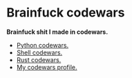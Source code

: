 # Brainfuck codewars
**Brainfuck shit I made in codewars.**

- [Python codewars.](https://github.com/r4v10l1/codewars-python)
- [Shell codewars.](https://github.com/r4v10l1/codewars-shell)
- [Rust codewars.](https://github.com/r4v10l1/codewars-rust)
- [My codewars profile.](https://www.codewars.com/users/r4v10l1)
